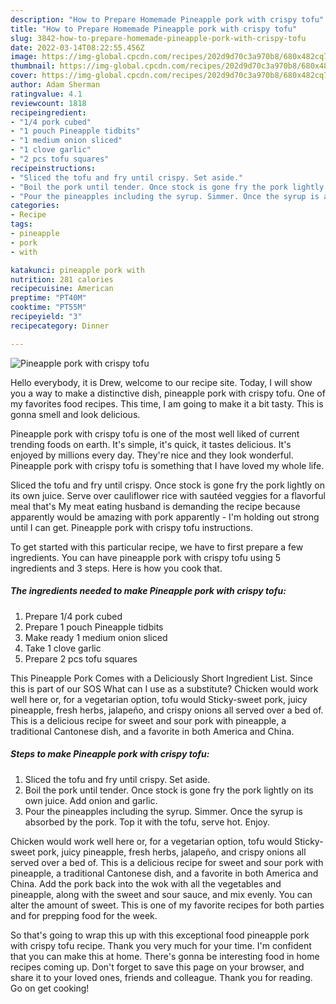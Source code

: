 ```yaml
---
description: "How to Prepare Homemade Pineapple pork with crispy tofu"
title: "How to Prepare Homemade Pineapple pork with crispy tofu"
slug: 3842-how-to-prepare-homemade-pineapple-pork-with-crispy-tofu
date: 2022-03-14T08:22:55.456Z
image: https://img-global.cpcdn.com/recipes/202d9d70c3a970b8/680x482cq70/pineapple-pork-with-crispy-tofu-recipe-main-photo.jpg
thumbnail: https://img-global.cpcdn.com/recipes/202d9d70c3a970b8/680x482cq70/pineapple-pork-with-crispy-tofu-recipe-main-photo.jpg
cover: https://img-global.cpcdn.com/recipes/202d9d70c3a970b8/680x482cq70/pineapple-pork-with-crispy-tofu-recipe-main-photo.jpg
author: Adam Sherman
ratingvalue: 4.1
reviewcount: 1818
recipeingredient:
- "1/4 pork cubed"
- "1 pouch Pineapple tidbits"
- "1 medium onion sliced"
- "1 clove garlic"
- "2 pcs tofu squares"
recipeinstructions:
- "Sliced the tofu and fry until crispy. Set aside."
- "Boil the pork until tender. Once stock is gone fry the pork lightly on its own juice. Add onion and garlic."
- "Pour the pineapples including the syrup. Simmer. Once the syrup is absorbed by the pork. Top it with the tofu, serve hot. Enjoy."
categories:
- Recipe
tags:
- pineapple
- pork
- with

katakunci: pineapple pork with 
nutrition: 281 calories
recipecuisine: American
preptime: "PT40M"
cooktime: "PT55M"
recipeyield: "3"
recipecategory: Dinner

---
```



![Pineapple pork with crispy tofu](https://img-global.cpcdn.com/recipes/202d9d70c3a970b8/680x482cq70/pineapple-pork-with-crispy-tofu-recipe-main-photo.jpg)

Hello everybody, it is Drew, welcome to our recipe site. Today, I will show you a way to make a distinctive dish, pineapple pork with crispy tofu. One of my favorites food recipes. This time, I am going to make it a bit tasty. This is gonna smell and look delicious.

Pineapple pork with crispy tofu is one of the most well liked of current trending foods on earth. It's simple, it's quick, it tastes delicious. It's enjoyed by millions every day. They're nice and they look wonderful. Pineapple pork with crispy tofu is something that I have loved my whole life.

Sliced the tofu and fry until crispy. Once stock is gone fry the pork lightly on its own juice. Serve over cauliflower rice with sautéed veggies for a flavorful meal that&#39;s My meat eating husband is demanding the recipe because apparently would be amazing with pork apparently - I&#39;m holding out strong until I can get. Pineapple pork with crispy tofu instructions.


To get started with this particular recipe, we have to first prepare a few ingredients. You can have pineapple pork with crispy tofu using 5 ingredients and 3 steps. Here is how you cook that.

<!--inarticleads1-->

##### The ingredients needed to make Pineapple pork with crispy tofu:

1. Prepare 1/4 pork cubed
1. Prepare 1 pouch Pineapple tidbits
1. Make ready 1 medium onion sliced
1. Take 1 clove garlic
1. Prepare 2 pcs tofu squares


This Pineapple Pork Comes with a Deliciously Short Ingredient List. Since this is part of our SOS What can I use as a substitute? Chicken would work well here or, for a vegetarian option, tofu would Sticky-sweet pork, juicy pineapple, fresh herbs, jalapeño, and crispy onions all served over a bed of. This is a delicious recipe for sweet and sour pork with pineapple, a traditional Cantonese dish, and a favorite in both America and China. 

<!--inarticleads2-->

##### Steps to make Pineapple pork with crispy tofu:

1. Sliced the tofu and fry until crispy. Set aside.
1. Boil the pork until tender. Once stock is gone fry the pork lightly on its own juice. Add onion and garlic.
1. Pour the pineapples including the syrup. Simmer. Once the syrup is absorbed by the pork. Top it with the tofu, serve hot. Enjoy.


Chicken would work well here or, for a vegetarian option, tofu would Sticky-sweet pork, juicy pineapple, fresh herbs, jalapeño, and crispy onions all served over a bed of. This is a delicious recipe for sweet and sour pork with pineapple, a traditional Cantonese dish, and a favorite in both America and China. Add the pork back into the wok with all the vegetables and pineapple, along with the sweet and sour sauce, and mix evenly. You can alter the amount of sweet. This is one of my favorite recipes for both parties and for prepping food for the week. 

So that's going to wrap this up with this exceptional food pineapple pork with crispy tofu recipe. Thank you very much for your time. I'm confident that you can make this at home. There's gonna be interesting food in home recipes coming up. Don't forget to save this page on your browser, and share it to your loved ones, friends and colleague. Thank you for reading. Go on get cooking!
